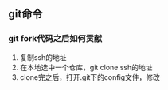 ## git命令
### git fork代码之后如何贡献
1. 复制ssh的地址
2. 在本地选中一个仓库，git clone ssh的地址
3. clone完之后，打开.git下的config文件，修改
